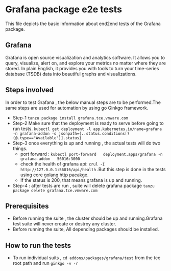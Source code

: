 # Grafana package e2e tests

This file depicts the basic information about end2end tests of the Grafana package.

## Grafana

Grafana is open source visualization and analytics software. It allows you to query, visualize, alert on, and explore your metrics no matter where they are stored. In plain English, it provides you with tools to turn your time-series database (TSDB) data into beautiful graphs and visualizations.

## Steps involved
  
 In order to test Grafana , the below manual steps are to be performed.The same steps are used for automation by using go Ginkgo framework.

- Step-1 ```tanzu package install grafana.tce.vmware.com```
- Step-2 Make sure that the deployment is ready to serve before going to run tests.
   ```kubectl get deployment -l app.kubernetes.io/name=grafana -n grafana-addon -o jsonpath={..status.conditions[?(@.type=="Available")].status}```
- Step-3 once everything is up and running , the actual tests will do two things.
  - port forward : ```kubectl port-forward   deployment.apps/grafana -n grafana-addon   56016:3000```
  - check the health of grafana api: ```crul -I http://127.0.0.1:56016/api/health``` .But this step is done in the tests using core golang http pacakge.
  - If the status is 200, that means grafana is up and running.
- Step-4 : after tests are run , suite will delete grafana package ```tanzu package delete grafana.tce.vmware.com```

## Prerequisites

- Before running the suite , the cluster should be up and running.Grafana test suite will never create or destroy any cluster.
- Before running the suite, All depending packages should be installed.

## How to run the tests

- To run individual suits , ```cd addons/packages/grafana/test``` from the tce root path and run ```ginkgo -v -r```
